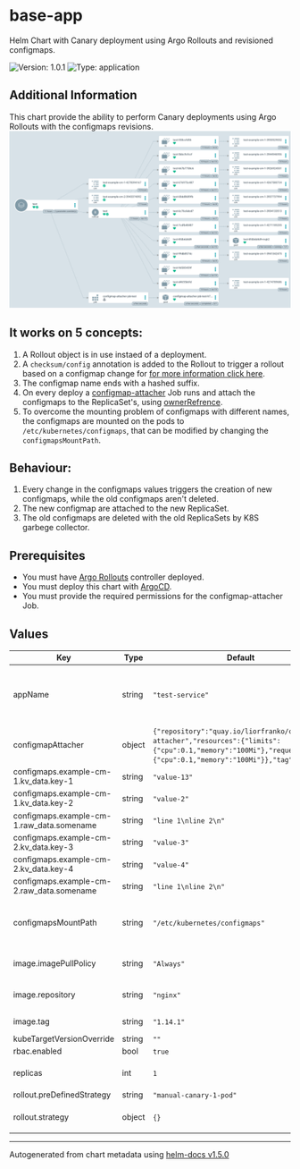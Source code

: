 # base-app

Helm Chart with Canary deployment using Argo Rollouts and revisioned configmaps.

![Version: 1.0.1](https://img.shields.io/badge/Version-1.0.1-informational?style=flat-square) ![Type: application](https://img.shields.io/badge/Type-application-informational?style=flat-square)

## Additional Information
This chart provide the ability to perform Canary deployments using Argo Rollouts with the configmaps revisions.
![](argocd.png)

## It works on 5 concepts:
1. A Rollout object is in use instaed of a deployment.
2. A `checksum/config` annotation is added to the Rollout to trigger a rollout based on a configmap change for [for more information click here](https://helm.sh/docs/howto/charts_tips_and_tricks/#automatically-roll-deployments).
3. The configmap name ends with a hashed suffix.
4. On every deploy a [configmap-attacher](https://github.com/liorfranko/configmap-attacher) Job runs and attach the configmaps to the ReplicaSet's, using [ownerRefrence](https://kubernetes.io/docs/concepts/overview/working-with-objects/owners-dependents/).
5. To overcome the mounting problem of configmaps with different names, the configmaps are mounted on the pods to `/etc/kubernetes/configmaps`, that can be modified by changing the `configmapsMountPath`.

## Behaviour:
1. Every change in the configmaps values triggers the creation of new configmaps, while the old configmaps aren't deleted.
2. The new configmap are attached to the new ReplicaSet.
3. The old configmaps are deleted with the old ReplicaSets by K8S garbege collector.

## Prerequisites
* You must have [Argo Rollouts](https://argoproj.github.io/argo-rollouts/installation/#installation) controller deployed.
* You must deploy this chart with [ArgoCD](https://argo-cd.readthedocs.io/en/stable/operator-manual/installation/#installation).
* You must provide the required permissions for the configmap-attacher Job.

## Values

| Key | Type | Default | Description |
|-----|------|---------|-------------|
| appName | string | `"test-service"` | Application name which will be used by all resources created via base chart. |
| configmapAttacher | object | `{"repository":"quay.io/liorfranko/configmap-attacher","resources":{"limits":{"cpu":0.1,"memory":"100Mi"},"requests":{"cpu":0.1,"memory":"100Mi"}},"tag":"1.0.3"}` | Variables of the configmap-attacher |
| configmaps.example-cm-1.kv_data.key-1 | string | `"value-13"` |  |
| configmaps.example-cm-1.kv_data.key-2 | string | `"value-2"` |  |
| configmaps.example-cm-1.raw_data.somename | string | `"line 1\nline 2\n"` |  |
| configmaps.example-cm-2.kv_data.key-3 | string | `"value-3"` |  |
| configmaps.example-cm-2.kv_data.key-4 | string | `"value-4"` |  |
| configmaps.example-cm-2.raw_data.somename | string | `"line 1\nline 2\n"` |  |
| configmapsMountPath | string | `"/etc/kubernetes/configmaps"` | Allows to define custom configMap objects with custom content |
| image.imagePullPolicy | string | `"Always"` | ImagePullPolicy applied to application |
| image.repository | string | `"nginx"` | Repository applied to application |
| image.tag | string | `"1.14.1"` | Tag applied to application |
| kubeTargetVersionOverride | string | `""` |  |
| rbac.enabled | bool | `true` |  |
| replicas | int | `1` | The number of application pods to run |
| rollout.preDefinedStrategy | string | `"manual-canary-1-pod"` |  |
| rollout.strategy | object | `{}` | Use custom strategy of the argo rollout |

----------------------------------------------
Autogenerated from chart metadata using [helm-docs v1.5.0](https://github.com/norwoodj/helm-docs/releases/v1.5.0)
